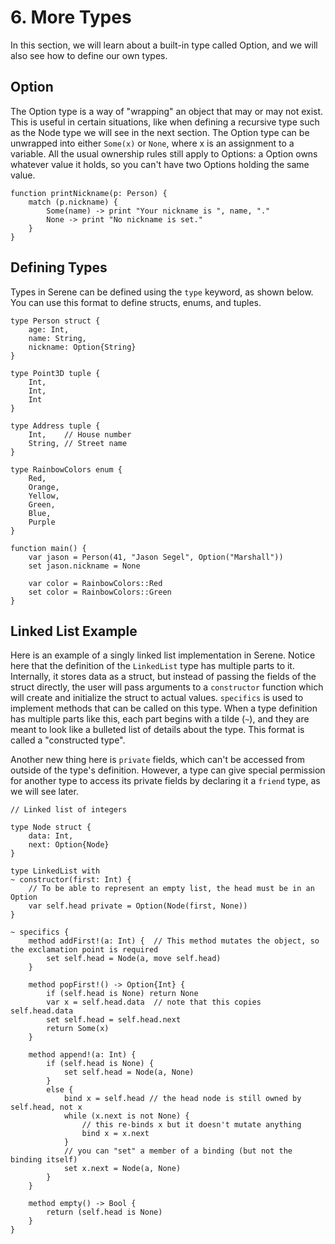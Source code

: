 # 6. More Types
In this section, we will learn about a built-in type called Option, and we will also see how to define our own types.


## Option

The Option type is a way of "wrapping" an object that may or may not exist. This is useful in certain situations, like when defining a recursive type such as the Node type we will see in the next section. The Option type can be unwrapped into either `Some(x)` or `None`, where x is an assignment to a variable. All the usual ownership rules still apply to Options: a Option owns whatever value it holds, so you can't have two Options holding the same value.

```serene
function printNickname(p: Person) {
    match (p.nickname) {
        Some(name) -> print "Your nickname is ", name, "."
        None -> print "No nickname is set."
    }
}
```


## Defining Types
Types in Serene can be defined using the `type` keyword, as shown below. You can use this format to define structs, enums, and tuples.

```serene
type Person struct {
    age: Int,
    name: String,
    nickname: Option{String}
}

type Point3D tuple {
    Int,
    Int,
    Int
}

type Address tuple {
    Int,    // House number
    String, // Street name
}

type RainbowColors enum {
    Red,
    Orange,
    Yellow,
    Green,
    Blue,
    Purple
}

function main() {
	var jason = Person(41, "Jason Segel", Option("Marshall"))
	set jason.nickname = None
	
	var color = RainbowColors::Red
	set color = RainbowColors::Green
}
```


## Linked List Example

Here is an example of a singly linked list implementation in Serene. Notice here that the definition of the `LinkedList` type has multiple parts to it. Internally, it stores data as a struct, but instead of passing the fields of the struct directly, the user will pass arguments to a `constructor` function which will create and initialize the struct to actual values. `specifics` is used to implement methods that can be called on this type. When a type definition has multiple parts like this, each part begins with a tilde (`~`), and they are meant to look like a bulleted list of details about the type. This format is called a "constructed type".

Another new thing here is `private` fields, which can't be accessed from outside of the type's definition. However, a type can give special permission for another type to access its private fields by declaring it a `friend` type, as we will see later.

```serene
// Linked list of integers

type Node struct {
    data: Int,
    next: Option{Node}
}

type LinkedList with
~ constructor(first: Int) {
	// To be able to represent an empty list, the head must be in an Option
    var self.head private = Option(Node(first, None))
}

~ specifics {
    method addFirst!(a: Int) {	// This method mutates the object, so the exclamation point is required
        set self.head = Node(a, move self.head)
    }

    method popFirst!() -> Option{Int} {
        if (self.head is None) return None
        var x = self.head.data	// note that this copies self.head.data
        set self.head = self.head.next
        return Some(x)
    }
    
    method append!(a: Int) {
        if (self.head is None) {
            set self.head = Node(a, None)
        }
        else {
            bind x = self.head // the head node is still owned by self.head, not x
            while (x.next is not None) {
            	// this re-binds x but it doesn't mutate anything
                bind x = x.next
            }
            // you can "set" a member of a binding (but not the binding itself)
            set x.next = Node(a, None)
        }
    }
    
    method empty() -> Bool {
    	return (self.head is None)
    }
}
```